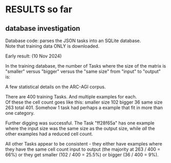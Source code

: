 # RESULTS so far

## database investigation

Database code: parses the JSON tasks into an SQLite database.  
Note that training data ONLY is downloaded.

Early result: (10 Nov 2024)

In the training database, the number of Tasks where the size of the
matrix is "smaller" versus "bigger" versus the "same size" from "input" to "output"
is:

A few statistical details on the ARC-AGI corpus.

There are 400 training Tasks. And multiple examples for each.  
Of these the cell count goes like this: smaller size 102 bigger
36 same size 263 total 401.  Somehow 1 task had perhaps a example
that fit in more than one category.

Further digging was successful.  The Task "ff28f65a" has one
example where the input size was the same size as the output size,
while *all* the other examples had a reduced cell count.

All other Tasks appear to be consistent - they either have examples
where they have the same cell count input to output (the majority at
263 / 400 = 66%) or they get smaller (102 / 400 = 25.5%) or bigger (36 / 400 = 9%).